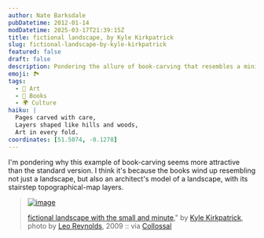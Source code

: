 ```yaml
---
author: Nate Barksdale
pubDatetime: 2012-01-14
modDatetime: 2025-03-17T21:39:15Z
title: fictional landscape, by Kyle Kirkpatrick
slug: fictional-landscape-by-kyle-kirkpatrick
featured: false
draft: false
description: Pondering the allure of book-carving that resembles a miniature landscape model.
emoji: 🏞️
tags:
  - 🎨 Art
  - 📖 Books
  - 🌍 Culture
haiku: |
  Pages carved with care,  
  Layers shaped like hills and woods,  
  Art in every fold.
coordinates: [51.5074, -0.1278]
---
```


I'm pondering why this example of book-carving seems more attractive than the standard version. I think it's because the books wind up resembling not just a landscape, but also an architect's model of a landscape, with its stairstep topographical-map layers.

> [![image](http://www.culture-making.com/media/fictional-1-600x899.jpg)]()
>
> [fictional landscape with the small and minute](http://web.archive.org/web/20120516012230/http://www.saatchionline.com/art/Sculpture-Paper-Mache-Reading-Landscapes/152131/93701/view)," by [Kyle Kirkpatrick](http://web.archive.org/web/20240724192421/http://kylekirkpatrick.co.uk/), photo by [Leo Reynolds](http://www.flickr.com/search/?ss=2&w=49968232%40N00&q=kyle&m=text), 2009 :: via [Collossal](https://www.google.com/search?q=%22Collossal%22%20thisiscolossal.com)
